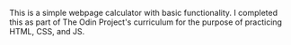 This is a simple webpage calculator with basic functionality.
I completed this as part of The Odin Project's curriculum for the purpose of practicing HTML, CSS, and JS. 

